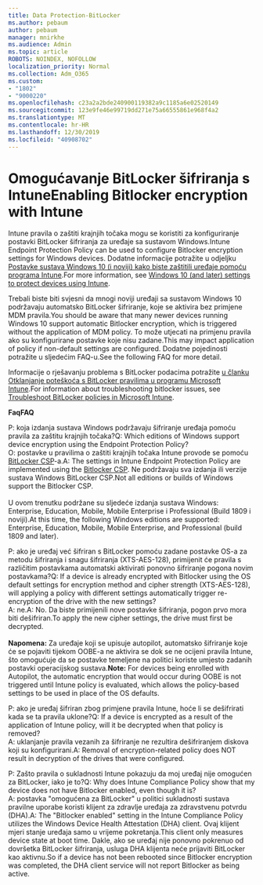 ```yaml
---
title: Data Protection-BitLocker
ms.author: pebaum
author: pebaum
manager: mnirkhe
ms.audience: Admin
ms.topic: article
ROBOTS: NOINDEX, NOFOLLOW
localization_priority: Normal
ms.collection: Adm_O365
ms.custom:
- "1802"
- "9000220"
ms.openlocfilehash: c23a2a2bde240900119382a9c1185a6e02520149
ms.sourcegitcommit: 123e9fe46e99719dd271e75a66555861e968f4a2
ms.translationtype: MT
ms.contentlocale: hr-HR
ms.lasthandoff: 12/30/2019
ms.locfileid: "40908702"
---
```

# <a name="enabling-bitlocker-encryption-with-intune"></a><span data-ttu-id="7e1d5-102">Omogućavanje BitLocker šifriranja s Intune</span><span class="sxs-lookup"><span data-stu-id="7e1d5-102">Enabling Bitlocker encryption with Intune</span></span>

 <span data-ttu-id="7e1d5-103">Intune pravila o zaštiti krajnjih točaka mogu se koristiti za konfiguriranje postavki BitLocker šifriranja za uređaje sa sustavom Windows.</span><span class="sxs-lookup"><span data-stu-id="7e1d5-103">Intune Endpoint Protection Policy can be used to configure Bitlocker encryption settings for Windows devices.</span></span> <span data-ttu-id="7e1d5-104">Dodatne informacije potražite u odjeljku [Postavke sustava Windows 10 (i noviji) kako biste zaštitili uređaje pomoću programa Intune](https://docs.microsoft.com/intune/endpoint-protection-windows-10#windows-encryption).</span><span class="sxs-lookup"><span data-stu-id="7e1d5-104">For more information, see [Windows 10 (and later) settings to protect devices using Intune](https://docs.microsoft.com/intune/endpoint-protection-windows-10#windows-encryption).</span></span>
 
<span data-ttu-id="7e1d5-105">Trebali biste biti svjesni da mnogi noviji uređaji sa sustavom Windows 10 podržavaju automatsko BitLocker šifriranje, koje se aktivira bez primjene MDM pravila.</span><span class="sxs-lookup"><span data-stu-id="7e1d5-105">You should be aware that many newer devices running Windows 10 support automatic Bitlocker encryption, which is triggered without the application of MDM policy.</span></span> <span data-ttu-id="7e1d5-106">To može utjecati na primjenu pravila ako su konfigurirane postavke koje nisu zadane.</span><span class="sxs-lookup"><span data-stu-id="7e1d5-106">This may impact application of policy if non-default settings are configured.</span></span> <span data-ttu-id="7e1d5-107">Dodatne pojedinosti potražite u sljedećim FAQ-u.</span><span class="sxs-lookup"><span data-stu-id="7e1d5-107">See the following FAQ for more detail.</span></span>
 
<span data-ttu-id="7e1d5-108">Informacije o rješavanju problema s BitLocker podacima potražite [u članku Otklanjanje poteškoća s BitLocker pravilima u programu Microsoft Intune](https://docs.microsoft.com/intune/protect/troubleshoot-bitlocker-policies).</span><span class="sxs-lookup"><span data-stu-id="7e1d5-108">For information about troubleshooting bitlocker issues, see [Troubleshoot BitLocker policies in Microsoft Intune](https://docs.microsoft.com/intune/protect/troubleshoot-bitlocker-policies).</span></span>
 
 
<span data-ttu-id="7e1d5-109">**Faq**</span><span class="sxs-lookup"><span data-stu-id="7e1d5-109">**FAQ**</span></span>

 <span data-ttu-id="7e1d5-110">P: koja izdanja sustava Windows podržavaju šifriranje uređaja pomoću pravila za zaštitu krajnjih točaka?</span><span class="sxs-lookup"><span data-stu-id="7e1d5-110">Q: Which editions of Windows support device encryption using the Endpoint Protection Policy?</span></span><br>
 <span data-ttu-id="7e1d5-111">O: postavke u pravilima o zaštiti krajnjih točaka Intune provode se pomoću [BitLocker CSP](https://docs.microsoft.com/windows/client-management/mdm/bitlocker-csp)-a.</span><span class="sxs-lookup"><span data-stu-id="7e1d5-111">A: The settings in Intune Endpoint Protection Policy  are implemented using the [Bitlocker CSP](https://docs.microsoft.com/windows/client-management/mdm/bitlocker-csp).</span></span> <span data-ttu-id="7e1d5-112">Ne podržavaju sva izdanja ili verzije sustava Windows BitLocker CSP.</span><span class="sxs-lookup"><span data-stu-id="7e1d5-112">Not all editions or builds of Windows support the Bitlocker CSP.</span></span> <br><br>
      <span data-ttu-id="7e1d5-113">U ovom trenutku podržane su sljedeće izdanja sustava Windows: Enterprise, Education, Mobile, Mobile Enterprise i Professional (Build 1809 i noviji).</span><span class="sxs-lookup"><span data-stu-id="7e1d5-113">At this time, the following Windows editions are supported: Enterprise, Education, Mobile, Mobile Enterprise, and Professional (build 1809 and later).</span></span>
 
<span data-ttu-id="7e1d5-114">P: ako je uređaj već šifriran s BitLocker pomoću zadane postavke OS-a za metodu šifriranja i snagu šifriranja (XTS-AES-128), primijenit će pravila s različitim postavkama automatski aktivirati ponovno šifriranje pogona novim postavkama?</span><span class="sxs-lookup"><span data-stu-id="7e1d5-114">Q: If a device is already encrypted with Bitlocker using the OS default settings for encryption method and cipher strength (XTS-AES-128), will applying a policy with different settings automatically trigger re-encryption of the drive with the new settings?</span></span><br>
<span data-ttu-id="7e1d5-115">A: ne.</span><span class="sxs-lookup"><span data-stu-id="7e1d5-115">A: No.</span></span> <span data-ttu-id="7e1d5-116">Da biste primijenili nove postavke šifriranja, pogon prvo mora biti dešifriran.</span><span class="sxs-lookup"><span data-stu-id="7e1d5-116">To apply the new cipher settings, the drive must first be decrypted.</span></span><br><br>
<span data-ttu-id="7e1d5-117">**Napomena:** Za uređaje koji se upisuje autopilot, automatsko šifriranje koje će se pojaviti tijekom OOBE-a ne aktivira se dok se ne ocijeni pravila Intune, što omogućuje da se postavke temeljene na politici koriste umjesto zadanih postavki operacijskog sustava.</span><span class="sxs-lookup"><span data-stu-id="7e1d5-117">**Note:** For devices being enrolled with Autopilot, the automatic encryption that would occur during OOBE is not triggered until Intune policy is evaluated, which allows the policy-based settings to be used in place of the OS defaults.</span></span>
 
<span data-ttu-id="7e1d5-118">P: ako je uređaj šifriran zbog primjene pravila Intune, hoće li se dešifrirati kada se ta pravila uklone?</span><span class="sxs-lookup"><span data-stu-id="7e1d5-118">Q: If a device is encrypted as a result of the  application of Intune policy, will it be decrypted when that policy is removed?</span></span><br>
<span data-ttu-id="7e1d5-119">A: uklanjanje pravila vezanih za šifriranje ne rezultira dešifriranjem diskova koji su konfigurirani.</span><span class="sxs-lookup"><span data-stu-id="7e1d5-119">A: Removal of encryption-related policy does NOT result in decryption of the drives that were configured.</span></span>
 
<span data-ttu-id="7e1d5-120">P: Zašto pravila o sukladnosti Intune pokazuju da moj uređaj nije omogućen za BitLocker, iako je to?</span><span class="sxs-lookup"><span data-stu-id="7e1d5-120">Q: Why does Intune Compliance Policy show that my device does not have Bitlocker enabled, even though it is?</span></span><br>
<span data-ttu-id="7e1d5-121">A: postavka "omogućena za BitLocker" u politici sukladnosti sustava pravilne uporabe koristi klijent za zdravlje uređaja za zdravstvenu potvrdu (DHA).</span><span class="sxs-lookup"><span data-stu-id="7e1d5-121">A: The "Bitlocker enabled" setting in the Intune Compliance Policy utilizes the Windows Device Health Attestation  (DHA) client.</span></span> <span data-ttu-id="7e1d5-122">Ovaj klijent mjeri stanje uređaja samo u vrijeme pokretanja.</span><span class="sxs-lookup"><span data-stu-id="7e1d5-122">This client only measures device state at boot time.</span></span> <span data-ttu-id="7e1d5-123">Dakle, ako se uređaj nije ponovno pokrenuo od dovršetka BitLocker šifriranja, usluga DHA klijenta neće prijaviti BitLocker kao aktivnu.</span><span class="sxs-lookup"><span data-stu-id="7e1d5-123">So if a device has not been rebooted since Bitlocker encryption was completed, the DHA client service will not report Bitlocker as being active.</span></span>
 
 